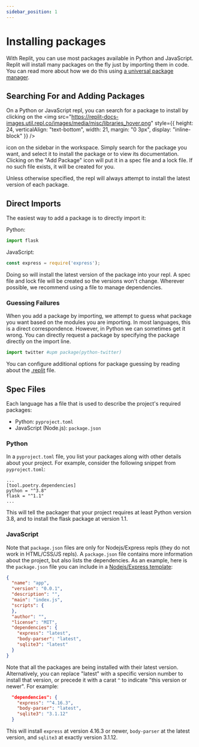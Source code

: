 ```yaml
---
sidebar_position: 1
---
```


# Installing packages

With Replit, you can use most packages available in Python and JavaScript. Replit will install many packages on the fly just by importing them in code. You can read more about how we do this using [a universal package manager](https://blog.replit.com/upm).

## Searching For and Adding Packages

On a Python or JavaScript repl, you can search for a package to install by clicking on the
<img
  src="https://replit-docs-images.util.repl.co/images/media/misc/libraries_hover.png"
  style={{
    height: 24,
    verticalAlign: "text-bottom",
    width: 21,
    margin: "0 3px",
    display: "inline-block"
  }}
/>

icon on the sidebar in the workspace. Simply search for the package you want, and select it to install the package or to view its documentation. Clicking on the "Add Package" icon will put it in a spec file and a lock file. If no such file exists, it will be created for you.

Unless otherwise specified, the repl will always attempt to install the latest version of each package.

## Direct Imports

The easiest way to add a package is to directly import it:

Python:

```python
import flask
```

JavaScript:

```javascript
const express = require('express');
```

Doing so will install the latest version of the package into your repl. A spec file and lock file will be created so the versions won't change. Wherever possible, we recommend using a file to manage dependencies.

### Guessing Failures

When you add a package by importing, we attempt to guess what package you want based on the modules you are importing. In most languages, this is a direct correspondence. However, in Python we can sometimes get it wrong. You can directly request a package by specifying the package directly on the import line.

```python
import twitter #upm package(python-twitter)
```

You can configure additional options for package guessing by reading about the [.replit](/programming-ide/configuring-repl) file.

## Spec Files

Each language has a file that is used to describe the project's required packages:

* Python: `pyproject.toml`
* JavaScript (Node.js): `package.json`

### Python

In a `pyproject.toml` file, you list your packages along with other details about your project. For example, consider the following snippet from `pyproject.toml`:

```
...
[tool.poetry.dependencies]
python = "^3.8"
flask = "^1.1"
...
```

This will tell the packager that your project requires at least Python version 3.8, and to install the flask package at version 1.1.

### JavaScript

Note that `package.json` files are only for Nodejs/Express repls (they do not work in HTML/CSS/JS repls). A `package.json` file contains more information about the project, but also lists the dependencies. As an example, here is the `package.json` file you can include in a
[Nodejs/Express template](https://replit.com/languages/nodejs):

```json
{
  "name": "app",
  "version": "0.0.1",
  "description": "",
  "main": "index.js",
  "scripts": {
  },
  "author": "",
  "license": "MIT",
  "dependencies": {
    "express": "latest",
    "body-parser": "latest",
    "sqlite3": "latest"
  }
}
```

Note that all the packages are being installed with their latest version. Alternatively, you can replace "latest" with a specific version number to install that version, or precede it with a carat `^` to indicate "this version or newer". For example:

```json
  "dependencies": {
    "express": "^4.16.3",
    "body-parser": "latest",
    "sqlite3": "3.1.12"
  }
```

This will install `express` at version 4.16.3 or newer, `body-parser` at the latest version, and `sqlite3` at exactly version 3.1.12.
